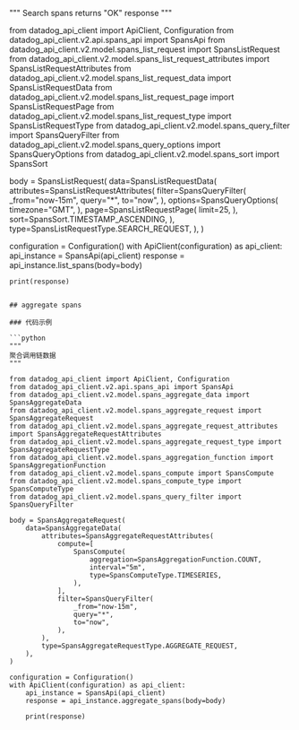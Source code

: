 """
Search spans returns "OK" response
"""

from datadog_api_client import ApiClient, Configuration
from datadog_api_client.v2.api.spans_api import SpansApi
from datadog_api_client.v2.model.spans_list_request import SpansListRequest
from datadog_api_client.v2.model.spans_list_request_attributes import SpansListRequestAttributes
from datadog_api_client.v2.model.spans_list_request_data import SpansListRequestData
from datadog_api_client.v2.model.spans_list_request_page import SpansListRequestPage
from datadog_api_client.v2.model.spans_list_request_type import SpansListRequestType
from datadog_api_client.v2.model.spans_query_filter import SpansQueryFilter
from datadog_api_client.v2.model.spans_query_options import SpansQueryOptions
from datadog_api_client.v2.model.spans_sort import SpansSort

body = SpansListRequest(
    data=SpansListRequestData(
        attributes=SpansListRequestAttributes(
            filter=SpansQueryFilter(
                _from="now-15m",
                query="*",
                to="now",
            ),
            options=SpansQueryOptions(
                timezone="GMT",
            ),
            page=SpansListRequestPage(
                limit=25,
            ),
            sort=SpansSort.TIMESTAMP_ASCENDING,
        ),
        type=SpansListRequestType.SEARCH_REQUEST,
    ),
)

configuration = Configuration()
with ApiClient(configuration) as api_client:
    api_instance = SpansApi(api_client)
    response = api_instance.list_spans(body=body)

    print(response)
```

## aggregate spans

### 代码示例

```python
"""
聚合调用链数据
"""

from datadog_api_client import ApiClient, Configuration
from datadog_api_client.v2.api.spans_api import SpansApi
from datadog_api_client.v2.model.spans_aggregate_data import SpansAggregateData
from datadog_api_client.v2.model.spans_aggregate_request import SpansAggregateRequest
from datadog_api_client.v2.model.spans_aggregate_request_attributes import SpansAggregateRequestAttributes
from datadog_api_client.v2.model.spans_aggregate_request_type import SpansAggregateRequestType
from datadog_api_client.v2.model.spans_aggregation_function import SpansAggregationFunction
from datadog_api_client.v2.model.spans_compute import SpansCompute
from datadog_api_client.v2.model.spans_compute_type import SpansComputeType
from datadog_api_client.v2.model.spans_query_filter import SpansQueryFilter

body = SpansAggregateRequest(
    data=SpansAggregateData(
        attributes=SpansAggregateRequestAttributes(
            compute=[
                SpansCompute(
                    aggregation=SpansAggregationFunction.COUNT,
                    interval="5m",
                    type=SpansComputeType.TIMESERIES,
                ),
            ],
            filter=SpansQueryFilter(
                _from="now-15m",
                query="*",
                to="now",
            ),
        ),
        type=SpansAggregateRequestType.AGGREGATE_REQUEST,
    ),
)

configuration = Configuration()
with ApiClient(configuration) as api_client:
    api_instance = SpansApi(api_client)
    response = api_instance.aggregate_spans(body=body)

    print(response)
```
